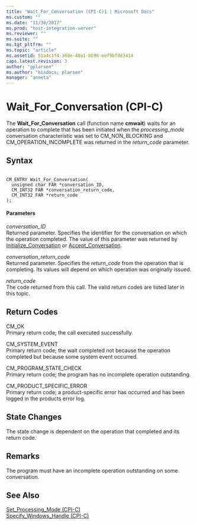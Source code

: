 ```yaml
---
title: "Wait_For_Conversation (CPI-C)1 | Microsoft Docs"
ms.custom: ""
ms.date: "11/30/2017"
ms.prod: "host-integration-server"
ms.reviewer: ""
ms.suite: ""
ms.tgt_pltfrm: ""
ms.topic: "article"
ms.assetid: 51a4c1f4-36de-40a1-bb96-eef9bfde3414
caps.latest.revision: 3
author: "gplarsen"
ms.author: "hisdocs; plarsen"
manager: "anneta"
---
```

# Wait_For_Conversation (CPI-C)
The **Wait_For_Conversation** call (function name **cmwait**) waits for an operation to complete that has been initiated when the *processing_mode* conversation characteristic was set to CM_NON_BLOCKING and CM_OPERATION_INCOMPLETE was returned in the *return_code* parameter.  
  
## Syntax  
  
```  
  
CM_ENTRY Wait_For_Conversation(   
  unsigned char FAR *conversation_ID,    
  CM_INT32 FAR *conversation_return_code,    
  CM_INT32 FAR *return_code              
);  
```  
  
#### Parameters  
 *conversation_ID*  
 Returned parameter. Specifies the identifier for the conversation on which the operation completed. The value of this parameter was returned by [Initialize_Conversation](../core/initialize-conversation-cpi-c-1.md) or [Accept_Conversation](../core/accept-conversation-cpi-c-2.md).  
  
 *conversation_return_code*  
 Returned parameter. Specifies the *return_code* from the operation that is completing. Its values will depend on which operation was originally issued.  
  
 *return_code*  
 The code returned from this call. The valid return codes are listed later in this topic.  
  
## Return Codes  
 CM_OK  
 Primary return code; the call executed successfully.  
  
 CM_SYSTEM_EVENT  
 Primary return code; the wait completed not because the operation completed but because some system event occurred.  
  
 CM_PROGRAM_STATE_CHECK  
 Primary return code; the program has no incomplete operation outstanding.  
  
 CM_PRODUCT_SPECIFIC_ERROR  
 Primary return code; a product-specific error has occurred and has been logged in the products error log.  
  
## State Changes  
 The state change is dependent on the operation that completed and its return code.  
  
## Remarks  
 The program must have an incomplete operation outstanding on some conversation.  
  
## See Also  
 [Set_Processing_Mode (CPI-C)](../core/set-processing-mode-cpi-c-2.md)   
 [Specify_Windows_Handle (CPI-C)](../core/specify-windows-handle-cpi-c-2.md)